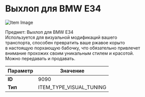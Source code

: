 # Выхлоп для BMW E34

![Item Image](../img/9090.webp?raw=true)

Предмет: Выхлоп для BMW E34<br>Используется для визуальной модификаций вашего<br>транспорта, способен превратить ваше ржавое корыто<br>в настоящую порхающую бабочку, что обязательно привлечет<br>внимание прохожих своим уникальным стилем и красотой.<br>Можно передавать и продавать.


| Параметр | Значение |
|----------|----------|
| **ID** | 9090 |
| **Тип** | ITEM_TYPE_VISUAL_TUNING |

